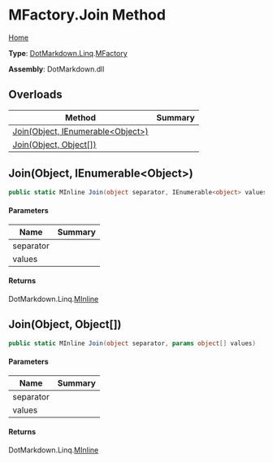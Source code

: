 # MFactory\.Join Method

[Home](../../../../README.md)

**Type**: [DotMarkdown.Linq](../../README.md)\.[MFactory](../README.md)

**Assembly**: DotMarkdown\.dll

## Overloads

| Method | Summary |
| ------ | ------- |
| [Join(Object, IEnumerable\<Object>)](#DotMarkdown_Linq_MFactory_Join_System_Object_System_Collections_Generic_IEnumerable_System_Object__) | |
| [Join(Object, Object\[\])](#DotMarkdown_Linq_MFactory_Join_System_Object_System_Object___) | |

## Join\(Object, IEnumerable\<Object>\)<a name="DotMarkdown_Linq_MFactory_Join_System_Object_System_Collections_Generic_IEnumerable_System_Object__"></a>

```csharp
public static MInline Join(object separator, IEnumerable<object> values)
```

#### Parameters

| Name | Summary |
| ---- | ------- |
| separator | |
| values | |

#### Returns

DotMarkdown\.Linq\.[MInline](../../MInline/README.md)

## Join\(Object, Object\[\]\)<a name="DotMarkdown_Linq_MFactory_Join_System_Object_System_Object___"></a>

```csharp
public static MInline Join(object separator, params object[] values)
```

#### Parameters

| Name | Summary |
| ---- | ------- |
| separator | |
| values | |

#### Returns

DotMarkdown\.Linq\.[MInline](../../MInline/README.md)

